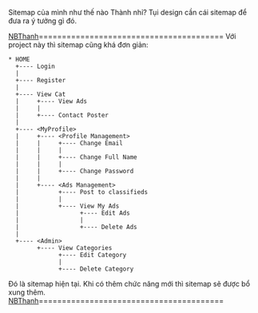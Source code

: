 Sitemap của mình như thế nào Thành nhỉ? Tụi design cần cái sitemap để đưa ra ý tưởng gì đó.

[NBThanh](NBThanh.md)========================================
Với project này thì sitemap cũng khá đơn giản:
```
* HOME
  +---- Login
  |
  +---- Register
  |
  +---- View Cat
  |     +---- View Ads
  |     |
  |     +---- Contact Poster
  |
  +---- <MyProfile>
  |     +---- <Profile Management>
  |     |     +---- Change Email
  |     |     |
  |     |     +---- Change Full Name
  |     |     |
  |     |     +---- Change Password
  |     |
  |     +---- <Ads Management>
  |           +---- Post to classifieds
  |           |
  |           +---- View My Ads
  |                 +---- Edit Ads
  |                 |
  |                 +---- Delete Ads
  |
  +---- <Admin>
        +---- View Categories
              +---- Edit Category
              |
              +---- Delete Category
```

Đó là sitemap hiện tại. Khi có thêm chức năng mới thì sitemap sẽ được bổ xung thêm.
[NBThanh](NBThanh.md)========================================